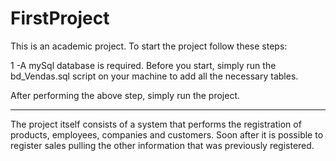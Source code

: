 # FirstProject
This is an academic project. To start the project follow these steps:

1 -A mySql database is required. Before you start, simply run the bd_Vendas.sql script on your machine to add all the necessary tables.

After performing the above step, simply run the project.

-----------------------------------------------------------

The project itself consists of a system that performs the registration of products, employees, companies and customers. Soon after it is possible to register sales pulling the other information that was previously registered.
